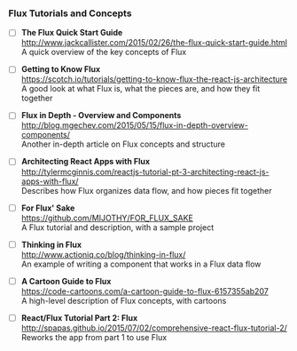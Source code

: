 ### Flux Tutorials and Concepts


- [ ] **The Flux Quick Start Guide**  
  http://www.jackcallister.com/2015/02/26/the-flux-quick-start-guide.html  
  A quick overview of the key concepts of Flux

- [ ] **Getting to Know Flux**   
  https://scotch.io/tutorials/getting-to-know-flux-the-react-js-architecture  
  A good look at what Flux is, what the pieces are, and how they fit together

- [ ] **Flux in Depth - Overview and Components**   
  http://blog.mgechev.com/2015/05/15/flux-in-depth-overview-components/  
  Another in-depth article on Flux concepts and structure

- [ ] **Architecting React Apps with Flux**   
  http://tylermcginnis.com/reactjs-tutorial-pt-3-architecting-react-js-apps-with-flux/  
  Describes how Flux organizes data flow, and how pieces fit together

- [ ] **For Flux' Sake**   
  https://github.com/MIJOTHY/FOR_FLUX_SAKE  
  A Flux tutorial and description, with a sample project

- [ ] **Thinking in Flux**   
  http://www.actioniq.co/blog/thinking-in-flux/  
  An example of writing a component that works in a Flux data flow

- [ ] **A Cartoon Guide to Flux**   
  https://code-cartoons.com/a-cartoon-guide-to-flux-6157355ab207  
  A high-level description of Flux concepts, with cartoons

- [ ] **React/Flux Tutorial Part 2: Flux**   
  http://spapas.github.io/2015/07/02/comprehensive-react-flux-tutorial-2/  
  Reworks the app from part 1 to use Flux
